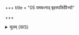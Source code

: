 +++
title = "05 यमबध्नाद् बृहस्पतिर्देवेभ्यो"

+++
<details><summary>मूलम् (WS)</summary>

यमबध्नाद् बृहस्पतिर्देवेभ्यो असुरक्षितिम् । वध्ना  
स त्वायं मणिरागमन्मधोर्घृतस्य धारया  
कीलालेन श्रिया सह ॥ ६ ॥
</details>